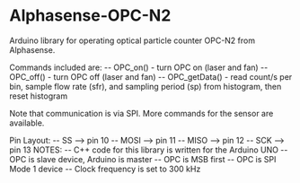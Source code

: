 # Alphasense-OPC-N2

Arduino library for operating optical particle counter OPC-N2 from Alphasense.

Commands included are:
    -- OPC_on()      - turn OPC on (laser and fan)
    -- OPC_off()     - turn OPC off (laser and fan)
    -- OPC_getData() - read count/s per bin, sample flow rate (sfr), and sampling period (sp) from histogram, then reset histogram

Note that communication is via SPI. More commands for the sensor are available.

Pin Layout:
    -- SS   --> pin 10
    -- MOSI --> pin 11
    -- MISO --> pin 12
    -- SCK  --> pin 13
NOTES:
    -- C++ code for this library is written for the Arduino UNO
    -- OPC is slave device, Arduino is master
    -- OPC is MSB first
    -- OPC is SPI Mode 1 device
    -- Clock frequency is set to 300 kHz

	
